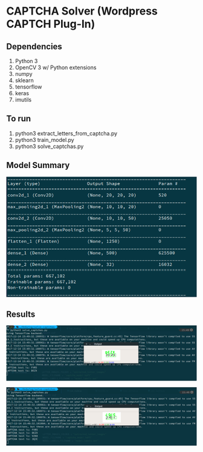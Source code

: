 # CAPTCHA Solver (Wordpress CAPTCH Plug-In)

## Dependencies

1. Python 3
2. OpenCV 3 w/ Python extensions
3. numpy
4. sklearn
5. tensorflow
6. keras
7. imutils

## To run

1. python3 extract_letters_from_captcha.py
2. python3 train_model.py
3. python3 solve_captchas.py

## Model Summary

<p align="center">
  <img src="Images/ModelSummary.png">
</p>


## Results

<p align="center">
  <img src="Images/Results1.png">
</p>

<p align="center">
  <img src="Images/Results2.png">
</p>
